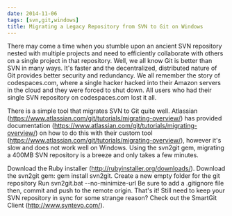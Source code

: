 ```yaml
---
date: 2014-11-06
tags: [svn,git,windows]
title: Migrating a Legacy Repository from SVN to Git on Windows
---
```


There may come a time when you stumble upon an ancient SVN repository nested with multiple projects and need to efficiently collaborate with others on a single project in that repository. Well, we all know Git is better than SVN in many ways. It's faster and the decentralized, distributed nature of Git provides better security and redundancy. We all remember the story of codespaces.com, where a single hacker hacked into their Amazon servers in the cloud and they were forced to shut down. All users who had their single SVN repository on codespaces.com lost it all.

There is a simple tool that migrates SVN to Git quite well. Atlassian (https://www.atlassian.com/git/tutorials/migrating-overview/) has provided documentation (https://www.atlassian.com/git/tutorials/migrating-overview/) on how to do this with their custom tool (https://www.atlassian.com/git/tutorials/migrating-overview/), however it's slow and does not work well on Windows. Using the svn2git gem, migrating a 400MB SVN repository is a breeze and only takes a few minutes.

Download the Ruby installer (http://rubyinstaller.org/downloads/).
Download the svn2git gem: gem install svn2git.
Create a new empty folder for the git repository
Run svn2git.bat <svn-project-sub-path> --no-minimize-url
Be sure to add a .gitignore file then, commit and push to the remote origin.
That's it! Still need to keep your SVN repository in sync for some strange reason? Check out the SmartGit Client (http://www.syntevo.com/).
